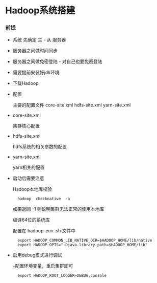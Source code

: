 # Hadoop系统搭建

### 前提 

- 系统 先确定 主 - 从 服务器

- 服务器之间做时间同步

- 服务器之间做免密登陆 - 对自己也要免密登陆

- 需要提前安装好jdk环境


- 下载Hadoop 

- 配置

    主要的配置文件  core-site.xml  hdfs-site.xml  yarn-site.xml

- core-site.xml

    集群核心配置

- hdfs-site.xml

    hdfs系统的相关参数的配置

- yarn-site.xml

    yarn相关的配置

- 启动后需要注意 

    Hadoop本地库校验

        hadoop  checknative  -a
    如果返回 -1 则说明集群无法正常的使用本地库

    编译64位的系统库

    配置在 hadoop-env .sh 文件中
        
        export HADOOP_COMMON_LIB_NATIVE_DIR=$HADOOP_HOME/lib/native
        export HADOOP_OPTS="-Djava.library.path=$HADOOP_HOME/lib" 

- 启用debug模式进行调试

    -配置环境变量，重启集群即可

        export HADOOP_ROOT_LOGGER=DEBUG,console
 
